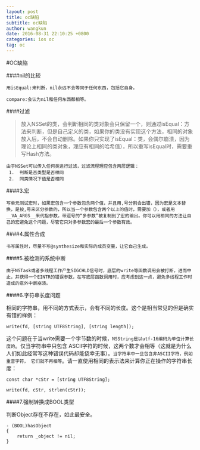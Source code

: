 ```yaml
---
layout: post
title: oc缺陷
subtitle: oc缺陷
author: wangkun 
date: 2016-08-31 22:10:25 +0800
categories: ios oc
tag: oc 
---
```



#OC缺陷

####nil的比较

    用isEqual:来判断，nil永远不会等同于任何东西，包括它自身。

    compare:会认为nil和任何东西都相等。

####过滤

>放入NSSet的类，会判断相同的类对象会只保留一个，则通过isEqual：方法来判断，但是自己定义的类，如果你的类没有实现这个方法，相同的对象放入后，不会自动删除。如果你只实现了isEqual：类，会偶尔崩溃，因为理论上相同的类对象，理应有相同的哈希值），所以重写isEqual时，需要重写Hash方法。

	由于NSSet可以传入任何类进行过滤，过滤流程理应包含两层逻辑：
     1.  判断是否类型是否相同
     2.  同类情况下值是否相同


####3.宏

	写单元测试宏时，如果宏包含一个参数包含两个值，并且用,号分割会出错，因为宏是文本替换，是按,号来区分参数的，所以当一个参数包含两个以上的值时，需要加（），或者用__VA_ARGS__来代指参数，带逗号的“多参数”被复制到了宏的输出。你可以用相同的方法让自己的宏避免这个问题，尽管它只对多参数宏的最后一个参数有效。

####4.属性合成

	书写属性时，尽量不写@synthesize和实际的成员变量，让它自己生成。

####5.被检测的系统中断

	由于NSTask或者多线程工作产生SIGCHLD信号时，底层的write等函数调用会被打断，进而中止，并获得一个EINTR的错误参数，在写底层函数调用时，应考虑到这一点，避免多线程工作时造成的意外中断崩溃。

####6.字符串长度问题

相同的字符串，用不同的方式表示，会有不同的长度。这个是相当常见的但是确实有错的样例：

	write(fd, [string UTF8String], [string length]);


这个问题在于当write需要一个字节数的时候，`NSString是以utf-16编码为单位计算长度的`。仅当字符串中只包含 ASCII字符的时候，这两个数才会相等（这就是为什么人们如此经常写这种错误代码却能侥幸无事）。`当字符串中一旦包含非ASCII字符，例如重音字符， 它们就不再相等`。请一直使用相同的表示法来计算你正在操作的字符串长度：

	const char *cStr = [string UTF8String];

	write(fd, cStr, strlen(cStr));

####7.强制转换成BOOL类型

判断Object存在不存在，如此最安全。

	- (BOOL)hasObject
	{
		return _object != nil;
	}